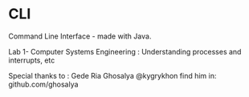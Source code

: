 # CLI
Command Line Interface - made with Java.

Lab 1- Computer Systems Engineering : Understanding processes and interrupts, etc

Special thanks to : Gede Ria Ghosalya @kygrykhon
find him in: github.com/ghosalya
